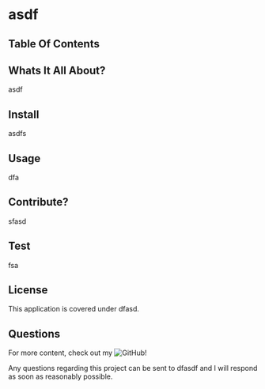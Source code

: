 # asdf

## Table Of Contents
<!-- click each bullet to move to the associated section -->

## Whats It All About?

asdf

## Install

asdfs

## Usage

dfa

## Contribute?

sfasd

## Test

fsa

## License

This application is covered under dfasd.

## Questions

For more content, check out my ![GitHub](fsa)!

Any questions regarding this project can be sent to dfasdf and I will respond as soon as reasonably possible.
